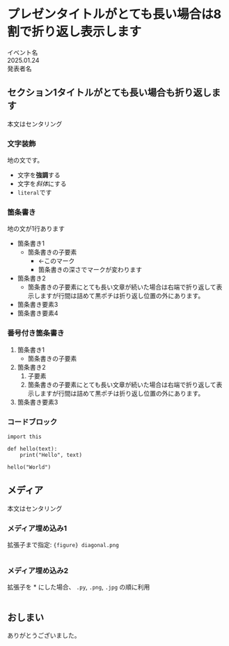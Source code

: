# プレゼンタイトルがとても長い場合は8割で折り返し表示します

イベント名 \
2025.01.24 \
発表者名

## セクション1タイトルがとても長い場合も折り返します

本文はセンタリング

### 文字装飾

地の文です。

- 文字を**強調**する
- 文字を*斜体*にする
- `literal`です

### 箇条書き

地の文が1行あります

- 箇条書き1
  - 箇条書きの子要素
    - ←このマーク
    - 箇条書きの深さでマークが変わります
- 箇条書き2
  - 箇条書きの子要素にとても長い文章が続いた場合は右端で折り返して表示しますが行間は詰めて黒ポチは折り返し位置の外にあります。
- 箇条書き要素3
- 箇条書き要素4

### 番号付き箇条書き

1. 箇条書き1
   - 箇条書きの子要素
1. 箇条書き2
   1. 子要素
   1. 箇条書きの子要素にとても長い文章が続いた場合は右端で折り返して表示しますが行間は詰めて黒ポチは折り返し位置の外にあります。
1. 箇条書き要素3

### コードブロック

```
import this

def hello(text):
    print("Hello", text)

hello("World")
```

## メディア

本文はセンタリング

### メディア埋め込み1

拡張子まで指定: `{figure} diagonal.png`

```{figure} diagonal.png
```

### メディア埋め込み2

拡張子を * にした場合、 `.py`, `.png`, `.jpg` の順に利用

```{figure} diagonal.*
```

## おしまい

ありがとうございました。
